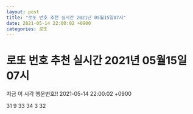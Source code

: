 ```yaml
---
layout: post
title: "로또 번호 추천 실시간 2021년 05월15일07시"
date: 2021-05-14 22:00:02 +0900
categories: 로또
---
```


# 로또 번호 추천 실시간 2021년 05월15일07시

지금 이 시각 행운번호!! 2021-05-14 22:00:02 +0900

 31  9  33  34  3  32 

